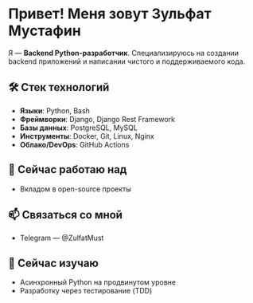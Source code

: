# Привет! Меня зовут Зульфат Мустафин

Я — **Backend Python-разработчик**. Специализируюсь на создании backend приложений и написании чистого и поддерживаемого кода.

## 🛠️ Стек технологий

- **Языки**: Python, Bash
- **Фреймворки**: Django, Django Rest Framework
- **Базы данных**: PostgreSQL, MySQL
- **Инструменты**: Docker, Git, Linux, Nginx
- **Облако/DevOps**: GitHub Actions

## 💼 Сейчас работаю над

- Вкладом в open-source проекты


## 📫 Связаться со мной

- Telegram — @ZulfatMust

## 🧠 Сейчас изучаю

- Асинхронный Python на продвинутом уровне
- Разработку через тестирование (TDD)
